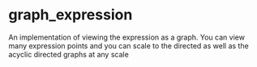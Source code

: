 # graph_expression
An implementation of viewing the expression as a graph. You can view many expression points and you can scale to the directed as well as the acyclic directed graphs at any scale
